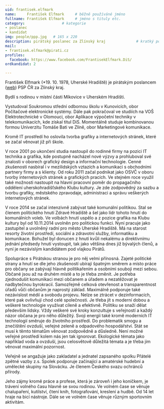 ```yaml
---
uid: frantisek.elfmark
name:     František Elfmark  	# běžně používáné jméno
fullname: František Elfmark  	# jméno s tituly etc.
category:                 # kategorie
- poslanec
- kandidat
img: people/ppp.jpg   # 165 x 220
description: pirátský poslanec za Zlínský kraj          	# kratký popis, max 160 znaků
mail:
- frantisek.elfmark@pirati.cz
profiles:
  facebook: https://www.facebook.com/FrantisekElfmark.DiS/
ordkandidat: 2

---
```


František Elfmark (*19. 10. 1978, Uherské Hradiště) je pirátským poslancem (<a href="http://www.frantisekelfmark.cz" target="_blank">web</a>) PSP ČR za Zlínský kraj.

Bydlí s rodinou v místní části Míkovice v Uherském Hradišti.

Vystudoval Soukromou střední odbornou školu v Kunovicích, obor Počítačové elektronické systémy. Dále pak pokračoval ve studiích na VOŠ Elektrotechnické v Olomouci, obor Aplikace výpočetní techniky v telekomunikacích, kde získal titul DiS. Momentálně studuje kombinovanou formou Univerzitu Tomáše Bati ve Zlíně, obor Marketingové komunikace.

Kromě IT prostředí ho oslovila tvorba grafiky a internetových stránek, které se začal věnovat již při škole.

V roce 2001 po ukončení studia nastoupil do rodinné firmy na pozici IT technika a grafika, kde postupně nacházel nové výzvy a prohluboval své znalosti v oborech grafický design a informační technologie. Cenné zkušenosti nasbíral i v mezilidských vztazích a komunikaci s obchodními partnery firmy a s klienty. Od roku 2011 začal podnikat jako OSVČ v oboru tvorby internetových stránek a grafických pracích. Ve stejném roce využil také možnosti nastoupit na hlavní pracovní poměr do propagačního oddělení uherskohradišťského Klubu kultury. Je zde zodpovědný za sazbu a tvorbu grafiky, městského zpravodaje, administraci a správu veškerých internetových stránek.

V roce 2014 se začal intenzivně zabývat také komunální politikou. Stal se členem politického hnutí Zdravé Hradiště a šel jako lídr tohoto hnutí do komunálních voleb. Ve volbách hnutí uspělo a z pozice grafika na Klubu kultury byl od 10.11.2014 uvolněn pro politickou funkci. Nyní pracuje jako zastupitel a uvolněný radní pro město Uherské Hradiště. Má na starost resorty životní prostředí, sociální a zdravotní služby, informatiku a komunikace. Bohužel byl donucen z hnutí kvůli nekalému a direktivnímu jednání předsedy hnutí vystoupit, tak jako většina dnes již bývalých členů, a nyní je nezávislým kandidátem pod vlajkou Pirátů.

Spolupráce s Pirátskou stranou je pro něj velmi přínosná. Zajeté politické strany a hnutí se dle jeho zkušeností ubírají špatným směrem a místo práce pro občany se zabývají hlavně politikařením a osobními souboji mezi sebou. Občané jsou až na druhém místě a to je třeba změnit. Je potřeba zjednodušit komunikaci mezi občanem a úřadem a nezatěžovat je nadbytečnou byrokracií. Samozřejmě celková otevřenost a transparentnost úřadů vůči občanům je naprostý základ. Maximálně podporuje také nezávislost médií a svobodu projevu. Nelze se ztrácet v dezinformacích, které pak ovlivňují chod celé společnosti. Je třeba jít s moderní dobou a veškeré technologie využívat cíleně a efektivně. Politiku se snaží dělat především lidsky. Vždy veškeré své kroky konzultuje s veřejností a každý názor občana je pro něho důležitý. Svoji energii také kromě moderních IT technologií směruje do životního prostředí. Do problematik smogu a znečištění ovzduší, veřejné zeleně a odpadového hospodářství. Stát se musí k těmto tématům věnovat zodpovědně a důsledně. Není možné veřejné prostředí kolem nás jen tak ignorovat. Ekologické témata jako například voda a ovzduší, jsou celosvětově důležitá témata a je třeba jim věnovat maximální pozornost.

Veřejně se angažuje jako zakladatel a jednatel zapsaného spolku Přátelé zpětné vazby z.s. Spolek podporuje začínající a amatérské hudební a umělecké skupiny na Slovácku. Je členem Českého svazu ochránců přírody.

Jeho zájmy kromě práce a profese, která je zároveň i jeho koníčkem, je trávení volného času hlavně se svou rodinou. Ve volném čase se věnuje chalupaření, kutilství, čtení knih, fotografování, kreslení a hudbě. Od 14 let hraje na bicí nástroje. Dále se ve volném čase věnuje různým sportovním aktivitám.
